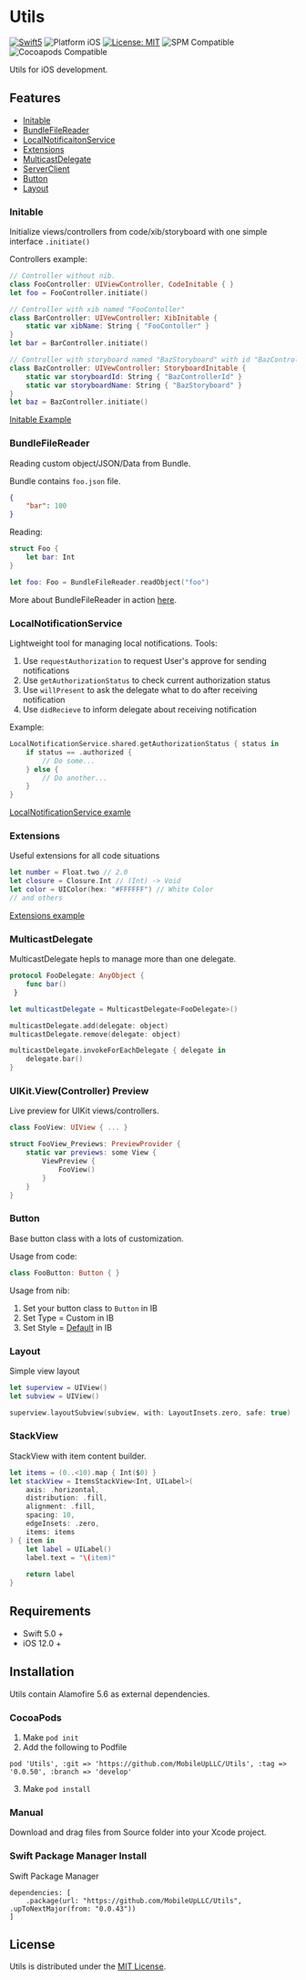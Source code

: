 # Utils

<p align="left">
    <a href="https://developer.apple.com/swift"><img src="https://img.shields.io/badge/language-Swift_5-green" alt="Swift5" /></a>
 <img src="https://img.shields.io/badge/platform-iOS-blue.svg?style=flat" alt="Platform iOS" />
 <a href="https://github.com/MobileUpLLC/Utils/blob/main/LICENSE"><img src="https://img.shields.io/badge/license-MIT-green" alt="License: MIT" /></a>
<img src="https://img.shields.io/badge/SPM-compatible-green" alt="SPM Compatible">
<img src="https://img.shields.io/badge/CocoaPods-compatible-green" alt="Cocoapods Compatible">
</p>

Utils for iOS development.

## Features

- [Initable](#initable)
- [BundleFileReader](#bundlefilereader)
- [LocalNotificaitonService](#localnotificationservice)
- [Extensions](#extensions)
- [MulticastDelegate](#multicastdelegate)
- [ServerClient](/Documentation/ServerClient.md)
- [Button](#button)
- [Layout](#layout)

### Initable
Initialize views/controllers from code/xib/storyboard with one simple interface ```.initiate()```

Controllers example:
```swift
// Controller without nib.
class FooController: UIViewController, CodeInitable { }
let foo = FooController.initiate()

// Controller with xib named "FooContoller"
class BarController: UIVewController: XibInitable {
    static var xibName: String { "FooContoller" }
}
let bar = BarController.initiate()

// Controller with storyboard named "BazStoryboard" with id "BazControllerId"
class BazController: UIVewController: StoryboardInitable {
    static var storyboardId: String { "BazControllerId" }
    static var storyboardName: String { "BazStoryboard" }
}
let baz = BazController.initiate()
```

[Initable Example](https://github.com/MobileUpLLC/Utils/tree/develop/UtilsExample/Source/UI/Initable)


### BundleFileReader
Reading custom object/JSON/Data from Bundle.

Bundle contains ```foo.json``` file.
```json
{
    "bar": 100
}
```

Reading:
```swift
struct Foo {
    let bar: Int
}

let foo: Foo = BundleFileReader.readObject("foo")
```

More about BundleFileReader in action [here](https://github.com/MobileUpLLC/Utils/blob/develop/UtilsExample/UtilsExampleTests/UtilsExampleTests.swift).

### LocalNotificationService

Lightweight tool for managing local notifications. Tools:
1. Use ```requestAuthorization``` to request User's approve for sending notifications
2. Use ```getAuthorizationStatus``` to check current authorization status
3. Use ```willPresent``` to ask the delegate what to do after receiving notification
4. Use ```didRecieve``` to inform delegate about receiving notification

Example:
```swift
LocalNotificationService.shared.getAuthorizationStatus { status in
    if status == .authorized { 
        // Do some...
    } else {
        // Do another...
    }
}
```
[LocalNotificationService examle](https://github.com/MobileUpLLC/Utils/blob/develop/UtilsExample/Source/UI/ExampleViewController.swift)


### Extensions

Useful extensions for all code situations
```swift
let number = Float.two // 2.0
let closure = Closure.Int // (Int) -> Void
let color = UIColor(hex: "#FFFFFF") // White Color
// and others
```

[Extensions example](https://github.com/MobileUpLLC/Utils/tree/develop/Sources/Utils/Extensions)


### MulticastDelegate

MulticastDelegate hepls to manage more than one delegate.
```swift
protocol FooDelegate: AnyObject { 
    func bar()
 }

let multicastDelegate = MulticastDelegate<FooDelegate>()

multicastDelegate.add(delegate: object)
multicastDelegate.remove(delegate: object)

multicastDelegate.invokeForEachDelegate { delegate in
    delegate.bar()
}
```

### UIKit.View(Controller) Preview
Live preview for UIKit views/controllers.

```swift
class FooView: UIView { ... }

struct FooView_Previews: PreviewProvider {
    static var previews: some View {
        ViewPreview {
            FooView()
        }
    }
}
```

### Button
Base button class with a lots of customization.

Usage from code:
```swift 
class FooButton: Button { }
```

Usage from nib:
1. Set your button class to ```Button``` in IB
1. Set Type = Custom in IB
2. Set Style = [Default](https://stackoverflow.com/questions/71137424/custom-uibutton-imageedgeinsets-titleedgeinsets-not-working) in IB

### Layout
Simple view layout

```swift
let superview = UIView()
let subview = UIView()

superview.layoutSubview(subview, with: LayoutInsets.zero, safe: true)
```

### StackView
StackView with item content builder.

```swift
let items = (0..<10).map { Int($0) }
let stackView = ItemsStackView<Int, UILabel>(
    axis: .horizontal,
    distribution: .fill,
    alignment: .fill,
    spacing: 10,
    edgeInsets: .zero,
    items: items
) { item in
    let label = UILabel()
    label.text = "\(item)"
    
    return label
}
```


## Requirements

- Swift 5.0 +
- iOS 12.0 +

## Installation

Utils contain Alamofire 5.6 as external dependencies.

### CocoaPods

1. Make ```pod init``` 
2. Add the following to Podfile 

```
pod 'Utils', :git => 'https://github.com/MobileUpLLC/Utils', :tag => '0.0.50', :branch => 'develop'
```

3. Make ```pod install```

### Manual

Download and drag files from Source folder into your Xcode project.

### Swift Package Manager Install

Swift Package Manager 

```
dependencies: [
    .package(url: "https://github.com/MobileUpLLC/Utils", .upToNextMajor(from: "0.0.43"))
]
```

## License

Utils is distributed under the [MIT License](https://github.com/MobileUpLLC/Utils/blob/main/LICENSE).
